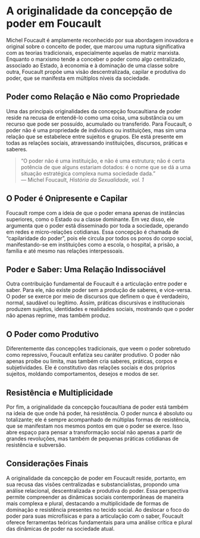 # A originalidade da concepção de poder em Foucault

Michel Foucault é amplamente reconhecido por sua abordagem inovadora e original sobre o conceito de poder, que marcou uma ruptura significativa com as teorias tradicionais, especialmente aquelas de matriz marxista. Enquanto o marxismo tende a conceber o poder como algo centralizado, associado ao Estado, à economia e à dominação de uma classe sobre outra, Foucault propõe uma visão descentralizada, capilar e produtiva do poder, que se manifesta em múltiplos níveis da sociedade.

## Poder como Relação e Não como Propriedade

Uma das principais originalidades da concepção foucaultiana de poder reside na recusa de entendê-lo como uma coisa, uma substância ou um recurso que pode ser possuído, acumulado ou transferido. Para Foucault, o poder não é uma propriedade de indivíduos ou instituições, mas sim uma relação que se estabelece entre sujeitos e grupos. Ele está presente em todas as relações sociais, atravessando instituições, discursos, práticas e saberes.

> “O poder não é uma instituição, e não é uma estrutura; não é certa potência de que alguns estariam dotados: é o nome que se dá a uma situação estratégica complexa numa sociedade dada.”  
> — Michel Foucault, *História da Sexualidade, vol. 1*

## O Poder é Onipresente e Capilar

Foucault rompe com a ideia de que o poder emana apenas de instâncias superiores, como o Estado ou a classe dominante. Em vez disso, ele argumenta que o poder está disseminado por toda a sociedade, operando em redes e micro-relações cotidianas. Essa concepção é chamada de “capilaridade do poder”, pois ele circula por todos os poros do corpo social, manifestando-se em instituições como a escola, o hospital, a prisão, a família e até mesmo nas relações interpessoais.

## Poder e Saber: Uma Relação Indissociável

Outra contribuição fundamental de Foucault é a articulação entre poder e saber. Para ele, não existe poder sem a produção de saberes, e vice-versa. O poder se exerce por meio de discursos que definem o que é verdadeiro, normal, saudável ou legítimo. Assim, práticas discursivas e institucionais produzem sujeitos, identidades e realidades sociais, mostrando que o poder não apenas reprime, mas também produz.

## O Poder como Produtivo

Diferentemente das concepções tradicionais, que veem o poder sobretudo como repressivo, Foucault enfatiza seu caráter produtivo. O poder não apenas proíbe ou limita, mas também cria saberes, práticas, corpos e subjetividades. Ele é constitutivo das relações sociais e dos próprios sujeitos, moldando comportamentos, desejos e modos de ser.

## Resistência e Multiplicidade

Por fim, a originalidade da concepção foucaultiana de poder está também na ideia de que onde há poder, há resistência. O poder nunca é absoluto ou totalizante; ele é sempre acompanhado de múltiplas formas de resistência, que se manifestam nos mesmos pontos em que o poder se exerce. Isso abre espaço para pensar a transformação social não apenas a partir de grandes revoluções, mas também de pequenas práticas cotidianas de resistência e subversão.

## Considerações Finais

A originalidade da concepção de poder em Foucault reside, portanto, em sua recusa das visões centralizadas e substancialistas, propondo uma análise relacional, descentralizada e produtiva do poder. Essa perspectiva permite compreender as dinâmicas sociais contemporâneas de maneira mais complexa e plural, destacando a multiplicidade de formas de dominação e resistência presentes no tecido social. Ao deslocar o foco do poder para suas microfísicas e para a articulação com o saber, Foucault oferece ferramentas teóricas fundamentais para uma análise crítica e plural das dinâmicas de poder na sociedade atual.